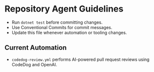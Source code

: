 # Repository Agent Guidelines

- Run `dotnet test` before committing changes.
- Use Conventional Commits for commit messages.
- Update this file whenever automation or tooling changes.

## Current Automation
- `codedog-review.yml` performs AI-powered pull request reviews using CodeDog and OpenAI.
